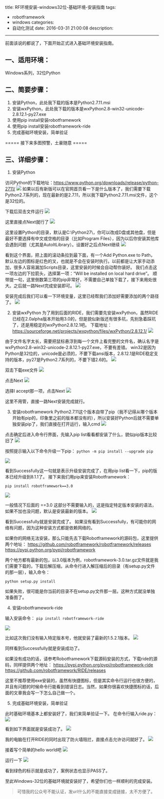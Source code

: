 title: RF环境安装-windows32位-基础环境-安装指南
tags:
  - robotframework
  - windows
categories:
  - 自动化测试
date: 2016-03-31 21:00:08
description:
---

前面该说的都说了，下面开始正式进入基础环境安装指南。

## 一、适用环境：
Windows系列，32位Python

## 二、简要步骤：
1. 安装Python，此处我下载的版本是Python2.7.11.msi
2. 安装wxPython，此处我下载的版本是wxPython2.8-win32-unicode-2.8.12.1-py27.exe
3. 使用pip install安装robotframework
4. 使用pip install安装robotframework-ride
5. 完成基础环境安装，简单验证

===== 接下来多图预警，土豪随意 =====

<!-- more -->

## 三、详细步骤：

1. 安装Python

访问Python的下载地址：https://www.python.org/downloads/release/python-2711/
![](https://codingstyle-cn.b0.upaiyun.com/photo/2016/93a7ffbeb4c426c23d51c20645d6c973.png)
如果以后有新版可以在官网首页看一下是什么版本了，我们需要下载Python2.7系列的，现在最新的是2.7.11，所以我下载Python2.7.11.msi文件，这个是32位的。

下载后双击文件运行
![](https://codingstyle-cn.b0.upaiyun.com/photo/2016/d1f57d8a3372aa4b24bad73fd5748b67.png)

这里直接点Next就行了
![](https://codingstyle-cn.b0.upaiyun.com/photo/2016/ec549f739de84a656750e2a97d0b73f2.png)

这里设置Python的目录，默认是C:\Python27\，你可以改成D盘或其他盘，但是最好不要选择有中文或空格的目录（比如Program Files），因为以后你安装其他库会遇到问题（尤其是AutoItLibrary）。设置好之后点Next继续
![](https://codingstyle-cn.b0.upaiyun.com/photo/2016/eee8865b0f1df5340f1d697e9d26c8cd.png)

看到这个界面，把上面的滚动条拉到最下面，有一个Add Python.exe to Path，默认左边的图标是红色的叉，也就是不会在安装时执行。以前都是让大家手动添加，很多人容易漏加Scripts目录，这里安装的时候会自动帮你装好。
我们点击这一项左边的下拉箭头，选择第一项：“Will be installed on local hard drive”。
顺带提一句，这里倒数第三项的pip非常好，不需要自己单独下载了，接下来用处很大。之后就一路Next完成安装即可。
![](https://codingstyle-cn.b0.upaiyun.com/photo/2016/d6247e59aca92575e7206d4e8b3c41d6.png)

安装完成后我们可以看一下环境变量，这里已经帮我们添加好需要添加的两个路径了。
![](https://codingstyle-cn.b0.upaiyun.com/photo/2016/12f7a5eee3a2dd336de91cb719d97e17.png)

2. 安装wxPython
为了用到后面的RIDE，我们需要先安装wxPython，虽然RIDE已经在2.0alpha版本开始用3.0的，但是貌似新版还有很多坑，先别急着踩坑了，还是用稳定的wxPython2.8.12.1吧。
下载地址：https://sourceforge.net/projects/wxpython/files/wxPython/2.8.12.1/
![](https://codingstyle-cn.b0.upaiyun.com/photo/2016/136cbe5a161ad78fe94891991c93b84a.png)

由于文件名字太长，需要把鼠标悬浮到每一个文件上看完整的文件名，确认名字是wxPython2.8-win32-unicode-2.8.12.1-py27.exe，不要有差错。
win32是因为Python是32位的，unicode是必须的，不要下载ansi版本，2.8.12.1是RIDE稳定支持的版本，py27是Python2.7系列的，不要下错2.6的。
![](https://codingstyle-cn.b0.upaiyun.com/photo/2016/c70039699d0669b47af6601bb5909d2a.png)

双击下载exe文件
![](https://codingstyle-cn.b0.upaiyun.com/photo/2016/80749d446f174536013dd8a79f3b4802.png)

点击Next
![](https://codingstyle-cn.b0.upaiyun.com/photo/2016/b7a5c313acfc219068f2ce5c160c8867.png)

选择I accept那一项，点击Next
![](https://codingstyle-cn.b0.upaiyun.com/photo/2016/5a92807b8271d3ecd212a982baf44cf0.png)

这里不用管，直接一路Next安装完成就行。

3. 安装robotframework
Python2.7.11这个版本自带了pip（我不记得从哪个版本开始有pip的，印象里之前的版本都没有的），所以安装好Python后就不需要单独安装pip了，我们直接在打开运行，输入cmd
![](https://codingstyle-cn.b0.upaiyun.com/photo/2016/3ecf1f3bfbc0af2373e27b223efae294.png)

点击确定后进入命令行界面，先输入pip list看看都安装了什么，貌似pip版本比较旧了
![](https://codingstyle-cn.b0.upaiyun.com/photo/2016/e09b9612d786164e3b23150a3d2278f7.png)

按照提示输入以下命令升级一下pip：
`python -m pip install --upgrade pip`

![](https://codingstyle-cn.b0.upaiyun.com/photo/2016/214fc31e6ad1f0ba6727730c205af107.png)

看到Successfully这一句就是表示升级安装完成了，在用pip list看一下，pip的版本已经升级到8.1.1了。
接下来我们用pip来安装Robotframework：

`pip install robotframework==3.0`

![](https://codingstyle-cn.b0.upaiyun.com/photo/2016/5d488654037e82b88e09ddc924c2ff30.png)

一般情况下后面的 ==3.0 这部分不需要输入的，这是指定特定版本安装的语法，如果不加也没问题，默认是安装最新的版本。
![](https://codingstyle-cn.b0.upaiyun.com/photo/2016/c935fa0851255316e020bb0707113c19.png)

看到Successfully就是安装完成了。
如果没有看到Successfully，有可能你的网络有问题，因为这种安装方式都是依赖网络的。

如果你的网络无法安装，那么只能先去下载Robotframework的源码包，这里提供两个地址：
https://github.com/robotframework/robotframework/releases
https://pypi.python.org/pypi/robotframework

两个地方都有最新的包，以3.0版本为例，robotframework-3.0.tar.gz文件就是我们需要下载的，下载后解压缩，从命令行进入解压缩后的目录（有setup.py文件的那一层），输入命令：

`python setup.py install`

如果失败，很可能是你当前的目录不在setup.py文件那一层。这种方式就没单独准备图了。

4. 安装robotframework-ride

输入安装命令：
`pip install robotframework-ride`

![](https://codingstyle-cn.b0.upaiyun.com/photo/2016/a80702ba7523720dc35e22eec4193d75.png)

比如这次我们没有输入特定版本号，他就安装了最新的1.5.2.1版本。
![](https://codingstyle-cn.b0.upaiyun.com/photo/2016/9c55c7b7e4ae99a8404315feeaf26992.png)

同样看到Successfully就是安装成功了。

如果没有成功的话，请参考Robotframework下载源码安装的方式，下载ride的源码，同样提供两个地址：
https://pypi.python.org/pypi/robotframework-ride
https://github.com/robotframework/RIDE/releases

这里不推荐使用exe安装的，虽然有快捷图标，但是其实命令行运行也很方便的，并且有问题的时候命令行能看到错误日志。当然，如果你很喜欢快捷图标的话，后面的文章我会写一下怎么自己做一个。

5. 完成基础环境安装，简单验证

此时基础环境基本上都安装好了，我们来简单验证一下。
在命令行输入ride.py：
![](https://codingstyle-cn.b0.upaiyun.com/photo/2016/0c0e75fd5108be9e8fac6bef464a91f8.png)

看到如下界面就是安装成功了。
![](https://codingstyle-cn.b0.upaiyun.com/photo/2016/06ae4e97a0a559fa60ad59506216b35b.png)

我的电脑在打开RIDE的同时出现了防火墙阻拦，直接点击允许访问就好了。
![](https://codingstyle-cn.b0.upaiyun.com/photo/2016/210e92eddedd5c990f26c2cc127cc53f.png)

接着写个简单的hello world吧
![](https://codingstyle-cn.b0.upaiyun.com/photo/2016/1cb2e555033fc05bcdddd650bde7fdfb.png)

运行一下
![](https://codingstyle-cn.b0.upaiyun.com/photo/2016/dc2bec22131f58730aa0bb62fa0ec242.png)

看到绿色的标示就是成功了，案例状态也显示PASS了。

至此Windows-32位的基础环境就安装好了，希望你们也一样顺利的完成安装。

>可惜我的公众号不能认证，发url什么的不能直接变成链接，太不方便了。
